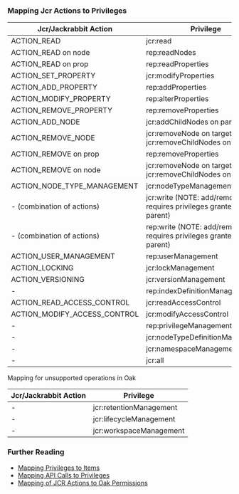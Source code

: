 <!--
   Licensed to the Apache Software Foundation (ASF) under one or more
   contributor license agreements.  See the NOTICE file distributed with
   this work for additional information regarding copyright ownership.
   The ASF licenses this file to You under the Apache License, Version 2.0
   (the "License"); you may not use this file except in compliance with
   the License.  You may obtain a copy of the License at

       http://www.apache.org/licenses/LICENSE-2.0

   Unless required by applicable law or agreed to in writing, software
   distributed under the License is distributed on an "AS IS" BASIS,
   WITHOUT WARRANTIES OR CONDITIONS OF ANY KIND, either express or implied.
   See the License for the specific language governing permissions and
   limitations under the License.
  -->

### Mapping Jcr Actions to Privileges

| Jcr/Jackrabbit Action        | Privilege                                                               |
|------------------------------|-------------------------------------------------------------------------|
| ACTION_READ                  | jcr:read                                                                | 
| ACTION_READ on node          | rep:readNodes                                                           |
| ACTION_READ on prop          | rep:readProperties                                                      |
| ACTION_SET_PROPERTY          | jcr:modifyProperties                                                    |
| ACTION_ADD_PROPERTY          | rep:addProperties                                                       |
| ACTION_MODIFY_PROPERTY       | rep:alterProperties                                                     |
| ACTION_REMOVE_PROPERTY       | rep:removeProperties                                                    |
| ACTION_ADD_NODE              | jcr:addChildNodes on parent                                             |    
| ACTION_REMOVE_NODE           | jcr:removeNode on target + jcr:removeChildNodes on parent               |
| ACTION_REMOVE on prop        | rep:removeProperties                                                    |
| ACTION_REMOVE on node        | jcr:removeNode on target + jcr:removeChildNodes on parent               |
| ACTION_NODE_TYPE_MANAGEMENT  | jcr:nodeTypeManagement                                                  |
| - (combination of actions)   | jcr:write (NOTE: add/remove node requires privileges granted on parent) |
| - (combination of actions)   | rep:write (NOTE: add/remove node requires privileges granted on parent) |                                        
| ACTION_USER_MANAGEMENT       | rep:userManagement                                                      |
| ACTION_LOCKING               | jcr:lockManagement                                                      |
| ACTION_VERSIONING            | jcr:versionManagement                                                   |
| -                            | rep:indexDefinitionManagement                                           |
| ACTION_READ_ACCESS_CONTROL   | jcr:readAccessControl                                                   |
| ACTION_MODIFY_ACCESS_CONTROL | jcr:modifyAccessControl                                                 |
| -                            | rep:privilegeManagement                                                 |
| -                            | jcr:nodeTypeDefinitionManagement                                        |
| -                            | jcr:namespaceManagement                                                 |
| -                            | jcr:all                                                                 |

Mapping for unsupported operations in Oak

| Jcr/Jackrabbit Action | Privilege               |
|-----------------------|-------------------------|
| -                     | jcr:retentionManagement |
| -                     | jcr:lifecycleManagement |
| -                     | jcr:workspaceManagement |

### Further Reading

- [Mapping Privileges to Items](mappingtoitems.html)
- [Mapping API Calls to Privileges](mappingtoprivileges.html)
- [Mapping of JCR Actions to Oak Permissions](../permission.html#mapping-of-jcr-actions-to-oak-permissions)

